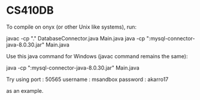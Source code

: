 # CS410DB

To compile on onyx (or other Unix like systems), run:

javac -cp "." DatabaseConnector.java Main.java
java -cp ":mysql-connector-java-8.0.30.jar" Main.java <port> <username> <password> 

Use this java command for Windows (javac command remains the same):

java -cp ":mysql-connector-java-8.0.30.jar" Main.java <port> <username> <password>

Try using
port : 50565 
username : msandbox 
password : akarro17

as an example.